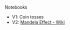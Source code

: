 Notebooks

* V1: Coin tosses
* V2: [Mandela Effect - Wiki](https://en.wikipedia.org/wiki/False_memory#Mandela_effect)
